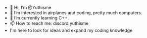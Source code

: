 - 👋 Hi, I’m @Yuthisme
- 👀 I’m interested in airplanes and coding, pretty much computers.
- 🌱 I’m currently learning C++.
- 📫 How to reach me: discord yuthisme
- I'm here to look for ideas and expand my coding knowledge

<!---
Yuthisme/Yuthisme is a ✨ special ✨ repository because its `README.md` (this file) appears on your GitHub profile.
You can click the Preview link to take a look at your changes.
--->

